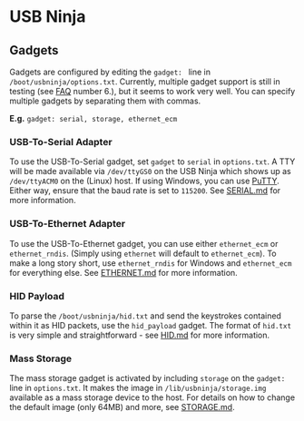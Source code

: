 # USB Ninja
## Gadgets

Gadgets are configured by editing the `gadget: ` line in `/boot/usbninja/options.txt`. Currently, multiple gadget support is still in testing (see [FAQ](FAQ.md) number 6.), but it seems to work very well. You can specify multiple gadgets by separating them with commas.

**E.g.** `gadget: serial, storage, ethernet_ecm`

### USB-To-Serial Adapter
To use the USB-To-Serial gadget, set `gadget` to `serial` in `options.txt`. A TTY will be made available via `/dev/ttyGS0` on the USB Ninja which shows up as `/dev/ttyACM0` on the (Linux) host. If using Windows, you can use [PuTTY](https://www.chiark.greenend.org.uk/~sgtatham/putty/latest.html). Either way, ensure that the baud rate is set to `115200`. See [SERIAL.md](SERIAL.md) for more information.

### USB-To-Ethernet Adapter
To use the USB-To-Ethernet gadget, you can use either `ethernet_ecm` or `ethernet_rndis`. (Simply using `ethernet` will default to `ethernet_ecm`). To make a long story short, use `ethernet_rndis` for Windows and `ethernet_ecm` for everything else. See [ETHERNET.md](ETHERNET.md) for more information.

### HID Payload
To parse the `/boot/usbninja/hid.txt` and send the keystrokes contained within it as HID packets, use the `hid_payload` gadget. The format of `hid.txt` is very simple and straightforward - see [HID.md](HID.md) for more information.

### Mass Storage
The mass storage gadget is activated by including `storage` on the `gadget: ` line in `options.txt`. It makes the image in `/lib/usbninja/storage.img` available as a mass storage device to the host. For details on how to change the default image (only 64MB) and more, see [STORAGE.md](STORAGE.md).
